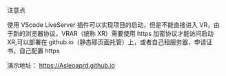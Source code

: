 注意点

使用 VScode LiveServer 插件可以实现项目的启动，但是不能直接进入 VR，由于新的浏览器协议，VRAR（统称 XR）需要使用 https 加密协议才能访问启动 XR,可以部署在 github.io（静态耶页面托管）上，或者自己租服务器，申请证书，自己配置 https



演示地址：
https://Asleoaprd.github.io
